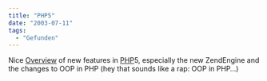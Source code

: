 ```yaml
---
title: "PHP5"
date: "2003-07-11"
tags:
  - "Gefunden"
---
```


Nice [Overview](http://www.phpvolcano.com/articles/php5/index.php "PHPVolcano") of new features in [PHP](http://www.php.net)5, especially the new ZendEngine and the changes to OOP in PHP (hey that sounds like a rap: OOP in PHP…)
